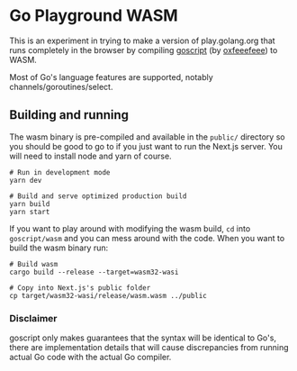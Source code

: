 # Go Playground WASM

This is an experiment in trying to make a version of play.golang.org that runs completely in the browser by 
compiling [goscript](https://github.com/oxfeeefeee/goscript) (by [oxfeeefeee](https://github.com/oxfeeefeee)) to WASM.

Most of Go's language features are supported, notably channels/goroutines/select.

## Building and running
The wasm binary is pre-compiled and available in the `public/` directory so you should be 
good to go to if you just want to run the Next.js server. You will need to install node and yarn of course.
```
# Run in development mode
yarn dev

# Build and serve optimized production build
yarn build
yarn start
```

If you want to play around with modifying the wasm build, `cd` into `goscript/wasm` and
you can mess around with the code. When you want to build the wasm binary run:
```
# Build wasm
cargo build --release --target=wasm32-wasi

# Copy into Next.js's public folder
cp target/wasm32-wasi/release/wasm.wasm ../public
```


### Disclaimer
goscript only makes guarantees that the syntax will be identical to Go's, there are implementation details that will cause discrepancies from running actual Go code with the actual Go compiler.


